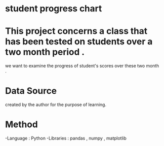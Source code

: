 # student progress chart 

# This project concerns a class that has been tested on students over a two month period .
we want to examine the progress of student's scores over these two month .

# Data Source
created by the author for the purpose of learning.

# Method 
-Language : Python
-Libraries : pandas , numpy , matplotlib

